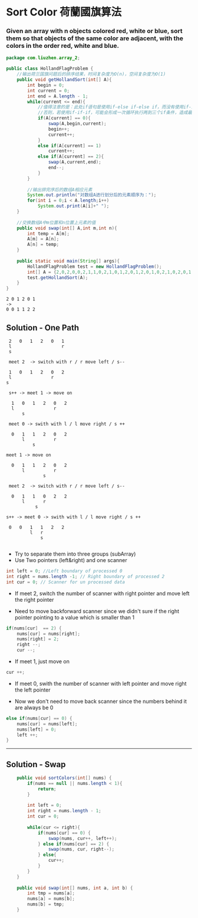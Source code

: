 # Sort Color 荷蘭國旗算法
### Given an array with n objects colored red, white or blue, sort them so that objects of the same color are adjacent, with the colors in the order red, white and blue.

```java
package com.liuzhen.array_2;

public class HollandFlagProblem {
    //输出荷兰国旗问题后的排序结果，时间复杂度为O(n)，空间复杂度为O(1)
    public void getHollandSort(int[] A){
        int begin = 0;
        int current = 0;
        int end = A.length - 1;
        while(current <= end){
            //值得注意的是：此处if语句是使用if-else if-else if，而没有使用if-if-if。这样使用保证每一次循环只执行一个条件，
            //否则，若使用if-if-if，可能会形成一次循环执行两到三个if条件，造成最终结果错误（PS:即在循环结束前，发生current > end）
            if(A[current] == 0){
                swap(A,begin,current);
                begin++;
                current++;
            }
            else if(A[current] == 1)
                current++;    
            else if(A[current] == 2){
                swap(A,current,end);
                end--;
            }
        }
        
        //输出排完序后的数组A相应元素
        System.out.println("对数组A进行划分后的元素顺序为：");
        for(int i = 0;i < A.length;i++)
            System.out.print(A[i]+" ");
    }
    
    //交换数组A中m位置和n位置上元素的值
    public void swap(int[] A,int m,int n){
        int temp = A[m];
        A[m] = A[n];
        A[n] = temp;
    }
    
    public static void main(String[] args){
        HollandFlagProblem test = new HollandFlagProblem();
        int[] A = {2,0,2,0,0,2,1,1,0,2,1,0,1,2,0,1,2,0,1,0,2,1,0,2,0,1,2,0,1,2,0,2,1,0};
        test.getHollandSort(A);
    }
}
```



```
2 0 1 2 0 1
->
0 0 1 1 2 2
```

## Solution - One Path
```
 2   0   1   2   0   1  
 l                   r
 s

 meet 2  -> switch with r / r move left / s--

 1   0   1   2   0   2  
 l               r
s

 s++ -> meet 1 -> move on 

  1   0   1   2   0   2 
  l               r
      s

 meet 0 -> swith with l / l move right / s ++

  0   1   1   2   0   2
      l           r
          s

meet 1 -> move on 

  0   1   1   2   0   2
      l           r
              s

 meet 2  -> switch with r / r move left / s--

  0   1   1   0   2   2
      l       r
           s    

s++ -> meet 0 -> swith with l / l move right / s ++

 0   0   1   1   2   2
         l   r
             s 


```
- Try to separate them into three groups (subArray)
- Use Two pointers (left&right) and one scanner
```java
int left = 0; //Left boundary of processed 0
int right = nums.length -1; // Right boundary of processed 2
int cur = 0; // Scanner for un processed data
```


- If meet 2, switch the number of scanner with right pointer and move left the right pointer
* Need to move backforward scanner since we didn't sure if the right pointer pointing to a value which is smaller than 1
```java
if(nums[cur]  == 2) {
    nums[cur] = nums[right];
    nums[right] = 2;
    right --;
    cur --;
```


- If meet 1, just move on
```java
cur ++;
```

- If meet 0, swith the number of scanner with left pointer and move right the left pointer
* Now we don't need to move back scanner since the numbers behind it are always be 0
```java
else if(nums[cur] == 0) {
    nums[cur] = nums[left];
    nums[left] = 0;
    left ++;
} 
```

***

## Solution - Swap

```java
    public void sortColors(int[] nums) {
        if(nums == null || nums.length < 1){
            return;
        }
        
        int left = 0;
        int right = nums.length - 1;
        int cur = 0;
        
        while(cur <= right){
            if(nums[cur] == 0) {
                swap(nums, cur++, left++);
            } else if(nums[cur] == 2) {
                swap(nums, cur, right--);
            } else{
                cur++;
            }
        }
    }
    
    public void swap(int[] nums, int a, int b) {
        int tmp = nums[a];
        nums[a] = nums[b];
        nums[b] = tmp;
    }
```
